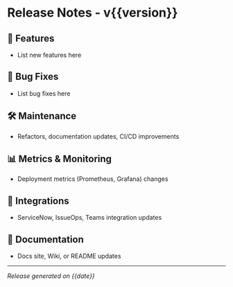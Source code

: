 # Release Notes - v{{version}}

## 🚀 Features
- List new features here

## 🐞 Bug Fixes
- List bug fixes here

## 🛠 Maintenance
- Refactors, documentation updates, CI/CD improvements

## 📊 Metrics & Monitoring
- Deployment metrics (Prometheus, Grafana) changes

## 🔗 Integrations
- ServiceNow, IssueOps, Teams integration updates

## 📖 Documentation
- Docs site, Wiki, or README updates

---
_Release generated on {{date}}_
